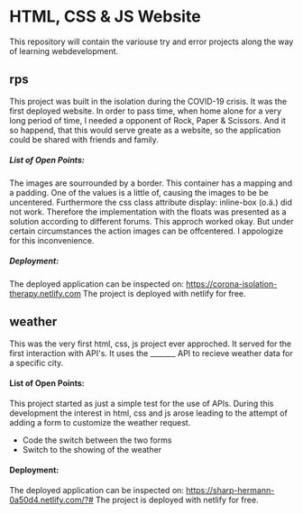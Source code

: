 # HTML, CSS & JS Website

This repository will contain the variouse try and error projects along the way of learning webdevelopment.

## rps
This project was built in the isolation during the COVID-19 crisis. It was the first deployed website.
In order to pass time, when home alone for a very long period of time, I needed a opponent of Rock, Paper & Scissors.
And it so happend, that this would serve greate as a website, so the application could be shared with friends and family.

##### List of Open Points:
The images are sourrounded by a border. This container has a mapping and a padding. One of the values is a little of, causing the images to be
be uncentered. Furthermore the css class attribute display: inline-box (o.ä.) did not work. Therefore the implementation with the floats was
presented as a solution according to different forums. This  approch worked okay. But under certain circumstances the action images can be offcentered.
I appologize for this inconvenience.

##### Deployment:
The deployed application can be inspected on: https://corona-isolation-therapy.netlify.com
The project is deployed with netlify for free.

## weather
This was the very first html, css, js project ever approched. It served for the first interaction with API's. 
It uses the _______ API to recieve weather data for a specific city.

#### List of Open Points:
This project started as just a simple test for the use of APIs.
During this development the interest in html, css and js arose leading to the attempt of adding a form to customize the weather request.
- Code the switch between the two forms
- Switch to the showing of the weather

#### Deployment:
The deployed application can be inspected on: https://sharp-hermann-0a50d4.netlify.com/?#
The project is deployed with netlify for free.
